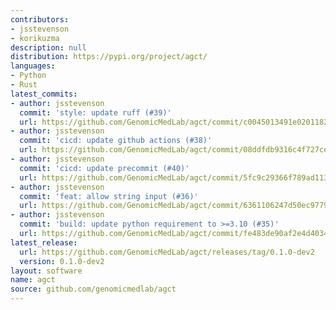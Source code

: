 ```yaml
---
contributors:
- jsstevenson
- korikuzma
description: null
distribution: https://pypi.org/project/agct/
languages:
- Python
- Rust
latest_commits:
- author: jsstevenson
  commit: 'style: update ruff (#39)'
  url: https://github.com/GenomicMedLab/agct/commit/c0045013491e020118217b8c8c3e952c9d19e38b
- author: jsstevenson
  commit: 'cicd: update github actions (#38)'
  url: https://github.com/GenomicMedLab/agct/commit/08ddfdb9316c4f727ceb9b94df992508b53d3044
- author: jsstevenson
  commit: 'cicd: update precommit (#40)'
  url: https://github.com/GenomicMedLab/agct/commit/5fc9c29366f789ad113252079cf0e5e2f10ddac8
- author: jsstevenson
  commit: 'feat: allow string input (#36)'
  url: https://github.com/GenomicMedLab/agct/commit/6361106247d50ec977969f730408171fba2c138e
- author: jsstevenson
  commit: 'build: update python requirement to >=3.10 (#35)'
  url: https://github.com/GenomicMedLab/agct/commit/fe483de90af2e4d40341ee5d6990b2978a8c9d55
latest_release:
  url: https://github.com/GenomicMedLab/agct/releases/tag/0.1.0-dev2
  version: 0.1.0-dev2
layout: software
name: agct
source: github.com/genomicmedlab/agct
---
```


